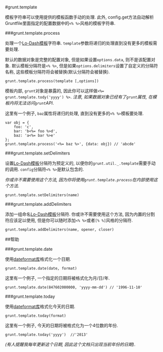 #grunt.template

模板字符串可以使用提供的模板函数手动的处理. 此外, config.get方法自动解析Gruntfile里面指定的配置数据中的`<% %>`风格的模板字符串.

###grunt.template.process

处理一个[Lo-Dash模板](http://lodash.com/docs/#template)字符串. `template`参数将递归的处理直到没有更多的模板需要处理.

默认的数据对象是完整的配置对象, 但是如果设置`options.data`, 则不是该配置对象. 默认模板分隔符是`<% %>`, 但是如果`options.delimiters`设置了自定义的分隔符名称, 这些模板分隔符将会被替换(默认分隔符会被替换).

	grunt.template.process(template [,options])

模板内部, `grunt`对象是暴露的, 因此你可以这样做`<%= grunt.template.tody('yyyy') %>`. *注意, 如果数据对象已经有了`grunt`属性, 在模板内将无法访问`grunt`API*.

这里有一个例子, `baz`属性将递归的处理, 直到没有更多的`<% %>`模板要处理.

	var obj = {
		foo: 'c',
		bar: 'b<%= foo %>d',
		baz: 'a<%= bar %>e'
	};
	grunt.template.process('<%= baz %>', {data: obj}) // 'abcde'

###grunt.template.setDelimiters

设置[Lo-Dash模板](http://lodash.com/docs/#template)分隔符为预定义的, 以便你的`grunt.util._.template`需要手动的调用. `config`分隔符`<% %>`是默认包含的.

*你或许不需要使用这个方法, 因为你将使用`grunt.template.process`在内部使用这个方法*.
	
	grunt.template.setDelimiters(name)

###grunt.template.addDelimiters

添加一组命名[Lo-Dash模板](http://lodash.com/docs/#template)分隔符. 你或许不需要使用这个方法, 因为内置的分割符应该足以使用, 但是你可以随时添加`<% %>`或者`[% %]`风格的分隔符.

	grunt.template.addDelimiters(name, opener, closer)

##帮助

###grunt.template.date

使用[dateformat库](https://github.com/felixge/node-dateformat)格式化一个日期.

	grunt.template.date(date, format)

这里有一个例子, 一个指定的日期将被格式化为月/日/年.

	grunt.template.date(847602000000, 'yyyy-mm-dd') // '1996-11-10'

###grunt.template.today

使用[dateformat库](https://github.com/felixge/node-dateformat)格式化今天的日期.

	grunt.template.today(format)

这里有一个例子, 今天的日期将被格式化为一个4位数的年份.

	grunt.template.today('yyyy')  //'2013'

*(有人提醒我每年更新这个日期, 因此这个文档只出现当前年份的日期)*.